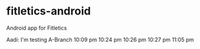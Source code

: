 # fitletics-android
Android app for Fitletics

Aadi: I'm testing A-Branch
10:09 pm
10:24 pm
10:26 pm
10:27 pm
11:05 pm